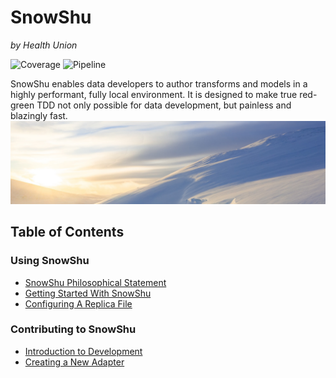 # SnowShu
_by Health Union_

![Coverage](https://bitbucket.org/healthunion/snowshu/downloads/coverage.svg)
![Pipeline](https://bitbucket.org/healthunion/snowshu/downloads/pipeline.svg)

SnowShu enables data developers to author transforms and models in a highly performant, fully local environment. It is designed to make true red-green TDD not only possible for data development, but painless and blazingly fast.
![Photo by Jaanus Jagomägi on Unsplash](docs/assets/drift.jpeg)

## Table of Contents

### Using SnowShu
- [SnowShu Philosophical Statement](docs/philosopy.md)
- [Getting Started With SnowShu](docs/getting_started.md)
- [Configuring A Replica File](docs/replicas.md)

### Contributing to SnowShu

- [Introduction to Development](docs/development.md)
- [Creating a New Adapter](docs/creating_adapters.md)

